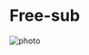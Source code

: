 # Free-sub
![photo](https://user-images.githubusercontent.com/93441117/139905278-dd1d152d-96c4-45cc-824b-5d1605d2b4af.jpg)

